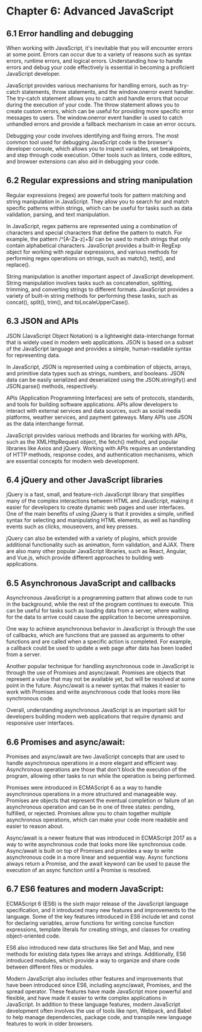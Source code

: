 # Chapter 6: Advanced JavaScript  

## 6.1 Error handling and debugging
When working with JavaScript, it's inevitable that you will encounter errors at some point. Errors can occur due to a variety of reasons such as syntax errors, runtime errors, and logical errors. Understanding how to handle errors and debug your code effectively is essential in becoming a proficient JavaScript developer.

JavaScript provides various mechanisms for handling errors, such as try-catch statements, throw statements, and the window.onerror event handler. The try-catch statement allows you to catch and handle errors that occur during the execution of your code. The throw statement allows you to create custom errors, which can be useful for providing more specific error messages to users. The window.onerror event handler is used to catch unhandled errors and provide a fallback mechanism in case an error occurs.

Debugging your code involves identifying and fixing errors. The most common tool used for debugging JavaScript code is the browser's developer console, which allows you to inspect variables, set breakpoints, and step through code execution. Other tools such as linters, code editors, and browser extensions can also aid in debugging your code.

## 6.2 Regular expressions and string manipulation
Regular expressions (regex) are powerful tools for pattern matching and string manipulation in JavaScript. They allow you to search for and match specific patterns within strings, which can be useful for tasks such as data validation, parsing, and text manipulation.

In JavaScript, regex patterns are represented using a combination of characters and special characters that define the pattern to match. For example, the pattern /^[A-Za-z]+$/ can be used to match strings that only contain alphabetical characters. JavaScript provides a built-in RegExp object for working with regular expressions, and various methods for performing regex operations on strings, such as match(), test(), and replace().

String manipulation is another important aspect of JavaScript development. String manipulation involves tasks such as concatenation, splitting, trimming, and converting strings to different formats. JavaScript provides a variety of built-in string methods for performing these tasks, such as concat(), split(), trim(), and toLocaleUpperCase().

## 6.3 JSON and APIs
JSON (JavaScript Object Notation) is a lightweight data-interchange format that is widely used in modern web applications. JSON is based on a subset of the JavaScript language and provides a simple, human-readable syntax for representing data.

In JavaScript, JSON is represented using a combination of objects, arrays, and primitive data types such as strings, numbers, and booleans. JSON data can be easily serialized and deserialized using the JSON.stringify() and JSON.parse() methods, respectively.

APIs (Application Programming Interfaces) are sets of protocols, standards, and tools for building software applications. APIs allow developers to interact with external services and data sources, such as social media platforms, weather services, and payment gateways. Many APIs use JSON as the data interchange format.

JavaScript provides various methods and libraries for working with APIs, such as the XMLHttpRequest object, the fetch() method, and popular libraries like Axios and jQuery. Working with APIs requires an understanding of HTTP methods, response codes, and authentication mechanisms, which are essential concepts for modern web development.

 ## 6.4 jQuery and other JavaScript libraries
jQuery is a fast, small, and feature-rich JavaScript library that simplifies many of the complex interactions between HTML and JavaScript, making it easier for developers to create dynamic web pages and user interfaces. One of the main benefits of using jQuery is that it provides a simple, unified syntax for selecting and manipulating HTML elements, as well as handling events such as clicks, mouseovers, and key presses.

jQuery can also be extended with a variety of plugins, which provide additional functionality such as animation, form validation, and AJAX. There are also many other popular JavaScript libraries, such as React, Angular, and Vue.js, which provide different approaches to building web applications.

## 6.5 Asynchronous JavaScript and callbacks
Asynchronous JavaScript is a programming pattern that allows code to run in the background, while the rest of the program continues to execute. This can be useful for tasks such as loading data from a server, where waiting for the data to arrive could cause the application to become unresponsive.

One way to achieve asynchronous behavior in JavaScript is through the use of callbacks, which are functions that are passed as arguments to other functions and are called when a specific action is completed. For example, a callback could be used to update a web page after data has been loaded from a server.

Another popular technique for handling asynchronous code in JavaScript is through the use of Promises and async/await. Promises are objects that represent a value that may not be available yet, but will be resolved at some point in the future. Async/await is a newer syntax that makes it easier to work with Promises and write asynchronous code that looks more like synchronous code.

Overall, understanding asynchronous JavaScript is an important skill for developers building modern web applications that require dynamic and responsive user interfaces.


## 6.6 Promises and async/await:
Promises and async/await are two JavaScript concepts that are used to handle asynchronous operations in a more elegant and efficient way. Asynchronous operations are those that don't block the execution of the program, allowing other tasks to run while the operation is being performed.

Promises were introduced in ECMAScript 6 as a way to handle asynchronous operations in a more structured and manageable way. Promises are objects that represent the eventual completion or failure of an asynchronous operation and can be in one of three states: pending, fulfilled, or rejected. Promises allow you to chain together multiple asynchronous operations, which can make your code more readable and easier to reason about.

Async/await is a newer feature that was introduced in ECMAScript 2017 as a way to write asynchronous code that looks more like synchronous code. Async/await is built on top of Promises and provides a way to write asynchronous code in a more linear and sequential way. Async functions always return a Promise, and the await keyword can be used to pause the execution of an async function until a Promise is resolved.

## 6.7 ES6 features and modern JavaScript:
ECMAScript 6 (ES6) is the sixth major release of the JavaScript language specification, and it introduced many new features and improvements to the language. Some of the key features introduced in ES6 include let and const for declaring variables, arrow functions for writing concise function expressions, template literals for creating strings, and classes for creating object-oriented code.

ES6 also introduced new data structures like Set and Map, and new methods for existing data types like arrays and strings. Additionally, ES6 introduced modules, which provide a way to organize and share code between different files or modules.

Modern JavaScript also includes other features and improvements that have been introduced since ES6, including async/await, Promises, and the spread operator. These features have made JavaScript more powerful and flexible, and have made it easier to write complex applications in JavaScript. In addition to these language features, modern JavaScript development often involves the use of tools like npm, Webpack, and Babel to help manage dependencies, package code, and transpile new language features to work in older browsers.